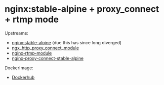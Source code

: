 # nginx:stable-alpine + proxy_connect + rtmp mode

Upstreams: 
- [nginx:stable-alpine](https://github.com/nginxinc/docker-nginx/tree/master/stable/alpine) (due this has since long diverged)
- [ngx_http_proxy_connect_module](https://github.com/chobits/ngx_http_proxy_connect_module)
- [nginx-rtmp-module](https://github.com/arut/nginx-rtmp-module)
- [nginx-proxy-connect-stable-alpine](https://github.com/rpardini/nginx-proxy-connect-stable-alpine)

DockerImage:
- [Dockerhub](https://hub.docker.com/repository/docker/wright1992/nginx_with_proxy_connect_and_rtmp_mod)
